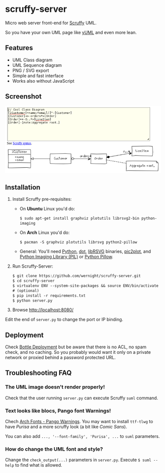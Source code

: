 scruffy-server
==============

Micro web server front-end for [Scruffy](https://github.com/aivarsk/scruffy) UML.

So you have your own UML page like [yUML](http://yuml.me) and even more lean.

Features
--------

 * UML Class diagram
 * UML Sequence diagram
 * PNG / SVG export
 * Simple and fast interface
 * Works also without JavaScript


Screenshot
----------

![Screenshot](screenshot.png)


Installation
------------

 1. Install Scruffy pre-requisites:
      * On **Ubuntu** Linux you'd do:

            $ sudo apt-get install graphviz plotutils librsvg2-bin python-imaging

      * On **Arch** Linux you'd do:

            $ pacman -S graphviz plotutils librsvg python2-pillow

      * General: You'll need [Python](http://www.python.org/), [dot](http://www.graphviz.org/), [libRSVG](https://wiki.gnome.org/Projects/LibRsvg) binaries, [pic2plot](http://www.gnu.org/software/plotutils/), and [Python Imaging Library (PIL)](http://www.pythonware.com/products/pil/) or [Python Pillow](http://pillow.readthedocs.org/).

 2. Run Scruffy-Server:

        $ git clone https://github.com/wernight/scruffy-server.git
        $ cd scruffy-server
        $ virtualenv ENV --system-site-packages && source ENV/bin/activate    # (optional)
        $ pip install -r requirements.txt
        $ python server.py

 3. Browse [http://localhost:8080/](http://localhost:8080/)

Edit the end of `server.py` to change the port or IP binding.


Deployment
----------

Check [Bottle Deployment](http://bottlepy.org/docs/dev/tutorial.html#deployment) but be aware that
there is no ACL, no spam check, and no caching. So you probably would want it only on a private network
or proxied behind a password protected URL.


Troubleshooting FAQ
-------------------

### The UML image doesn't render properly!

Check that the user running `server.py` can execute Scruffy `suml` command.


### Text looks like blocs, Pango font Warnings!

Chech [Arch Fonts - Pango Warnings](https://wiki.archlinux.org/index.php/fonts#Pango_Warnings). You may want to install `ttf-tlwg` to have *Purisa*
and a more scruffy look (a bit like *Comic Sans*).

You can also add `..., '--font-family', 'Purisa', ...` to `suml` parameters.


### How do change the UML font and style?

Change the `check_output(...)` parameters in `server.py`.
Execute `$ suml --help` to find what is allowed.
